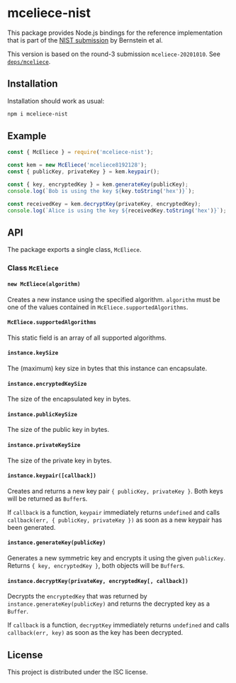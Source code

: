 # mceliece-nist

This package provides Node.js bindings for the reference implementation that is
part of the [NIST submission](https://classic.mceliece.org/nist.html) by
Bernstein et al.

This version is based on the round-3 submission `mceliece-20201010`.
See [`deps/mceliece`](deps/mceliece).

## Installation

Installation should work as usual:

```sh
npm i mceliece-nist
```

## Example

```javascript
const { McEliece } = require('mceliece-nist');

const kem = new McEliece('mceliece8192128');
const { publicKey, privateKey } = kem.keypair();

const { key, encryptedKey } = kem.generateKey(publicKey);
console.log(`Bob is using the key ${key.toString('hex')}`);

const receivedKey = kem.decryptKey(privateKey, encryptedKey);
console.log(`Alice is using the key ${receivedKey.toString('hex')}`);
```

## API

The package exports a single class, `McEliece`.

### Class `McEliece`

#### `new McEliece(algorithm)`

Creates a new instance using the specified algorithm. `algorithm` must be one of
the values contained in `McEliece.supportedAlgorithms`.

#### `McEliece.supportedAlgorithms`

This static field is an array of all supported algorithms.

#### `instance.keySize`

The (maximum) key size in bytes that this instance can encapsulate.

#### `instance.encryptedKeySize`

The size of the encapsulated key in bytes.

#### `instance.publicKeySize`

The size of the public key in bytes.

#### `instance.privateKeySize`

The size of the private key in bytes.

#### `instance.keypair([callback])`

Creates and returns a new key pair `{ publicKey, privateKey }`. Both keys will
be returned as `Buffer`s.

If `callback` is a function, `keypair` immediately returns `undefined` and calls
`callback(err, { publicKey, privateKey })` as soon as a new keypair has been
generated.

#### `instance.generateKey(publicKey)`

Generates a new symmetric key and encrypts it using the given `publicKey`.
Returns `{ key, encryptedKey }`, both objects will be `Buffer`s.

#### `instance.decryptKey(privateKey, encryptedKey[, callback])`

Decrypts the `encryptedKey` that was returned by
`instance.generateKey(publicKey)` and returns the decrypted key as a `Buffer`.

If `callback` is a function, `decryptKey` immediately returns `undefined` and
calls `callback(err, key)` as soon as the key has been decrypted.

## License

This project is distributed under the ISC license.
